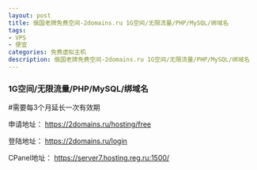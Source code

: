 ```yaml
---
layout: post
title: 俄国老牌免费空间-2domains.ru 1G空间/无限流量/PHP/MySQL/绑域名
tags:
- VPS
- 便宜
categories: 免费虚拟主机
description: 俄国老牌免费空间-2domains.ru 1G空间/无限流量/PHP/MySQL/绑域名
---
```


### 1G空间/无限流量/PHP/MySQL/绑域名

#需要每3个月延长一次有效期

申请地址：
https://2domains.ru/hosting/free

登陆地址：
https://2domains.ru/login

CPanel地址：
https://server7.hosting.reg.ru:1500/
